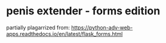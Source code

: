 # penis extender - forms edition
partially plagarrized from: https://python-adv-web-apps.readthedocs.io/en/latest/flask_forms.html